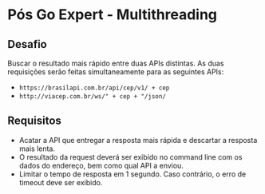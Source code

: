 # Pós Go Expert - Multithreading

## Desafio
Buscar o resultado mais rápido entre duas APIs distintas. As duas requisições serão feitas simultaneamente para as seguintes APIs:
- `https://brasilapi.com.br/api/cep/v1/ + cep`
- `http://viacep.com.br/ws/" + cep + "/json/`

## Requisitos
- Acatar a API que entregar a resposta mais rápida e descartar a resposta mais lenta.
- O resultado da request deverá ser exibido no command line com os dados do endereço, bem como qual API a enviou.
- Limitar o tempo de resposta em 1 segundo. Caso contrário, o erro de timeout deve ser exibido.